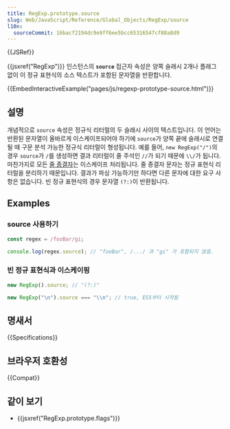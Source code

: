 ```yaml
---
title: RegExp.prototype.source
slug: Web/JavaScript/Reference/Global_Objects/RegExp/source
l10n:
  sourceCommit: 16bacf2194dc9e9ff6ee5bcc65316547cf88a8d9
---
```


{{JSRef}}

{{jsxref("RegExp")}} 인스턴스의 **`source`** 접근자 속성은 양쪽 슬래시 2개나 플래그 없이 이 정규 표현식의 소스 텍스트가 포함된 문자열을 반환합니다.

{{EmbedInteractiveExample("pages/js/regexp-prototype-source.html")}}

## 설명

개념적으로 `source` 속성은 정규식 리터럴의 두 슬래시 사이의 텍스트입니다. 이 언어는 반환된 문자열이 올바르게 이스케이프되어야 하기에 `source`가 양쪽 끝에 슬래시로 연결될 때 구문 분석 가능한 정규식 리터럴이 형성됩니다. 예를 들어, `new RegExp("/")`의 경우 `source`가 `/`를 생성하면 결과 리터럴이 줄 주석인 `//`가 되기 때문에 `\\/`가 됩니다. 마찬가지로 모든 [줄 종결자](/ko/docs/Web/JavaScript/Reference/Lexical_grammar#line_terminators)는 이스케이프 처리됩니다. 줄 종결자 문자는 정규 표현식 리터럴을 분리하기 때문입니다. 결과가 파싱 가능하기만 하다면 다른 문자에 대한 요구 사항은 없습니다. 빈 정규 표현식의 경우 문자열 `(?:)`이 반환됩니다.

## Examples

### source 사용하기

```js
const regex = /fooBar/gi;

console.log(regex.source); // "fooBar", /.../ 과 "gi" 가 포함되지 않음.
```

### 빈 정규 표현식과 이스케이핑

```js
new RegExp().source; // "(?:)"

new RegExp("\n").source === "\\n"; // true, ES5부터 시작됨
```

## 명새서

{{Specifications}}

## 브라우저 호환성

{{Compat}}

## 같이 보기

- {{jsxref("RegExp.prototype.flags")}}
